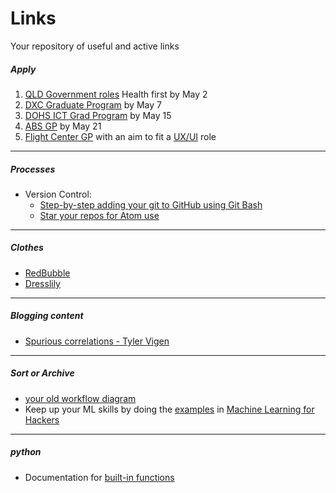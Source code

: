 # Links

Your repository of useful and active links

##### Apply

1. [QLD Government roles](https://www.qld.gov.au/jobs/finding/graduates/opportunities/recent-graduates) Health first by May 2
1. [DXC Graduate Program](https://cmgrecruit.nga.net.au/cp/index.cfm?event=jobs.home&CurATC=DXC&CurBID=2184CB7C-DB66-4682-7E7C-9AFECC87ED72&persistVariables=CurATC,CurBID) by May 7
1. [DOHS ICT Grad Program](https://www.humanservices.gov.au/organisations/about-us/careers/stem-scheme?utm_campaign=stem2018&utm_source=gradaust&utm_medium=website&utm_content=jobpost) by May 15
1. [ABS GP](https://gradaustralia.com.au/abs-2019-graduate-development-program) by May 21
1. [Flight Center GP](https://au.gradconnection.com/employers/flight-centre-travel-group/jobs/flight-centre-travel-group-graduate-program-retail-leadership-brisbane-2/) with an aim to fit a  [UX/UI](http://careers.fctgcareers.com/cw/en/job/497976/uxui-designer-brisbane) role  

---

##### Processes

* Version Control:
    * [Step-by-step adding your git to GitHub using Git Bash](https://help.github.com/articles/adding-an-existing-project-to-github-using-the-command-line/)
    * [Star your repos for Atom use](https://help.github.com/articles/why-are-my-contributions-not-showing-up-on-my-profile/)

---

##### Clothes

* [RedBubble](https://www.redbubble.com/people/charlesluchetti/favorites?ref=account-nav-dropdown&asc=u)
* [Dresslily](https://www.dresslily.com/men-b-173.html)

---

##### Blogging content

* [Spurious correlations - Tyler Vigen](http://www.tylervigen.com/spurious-correlations)

---

##### Sort or Archive

* [your old workflow diagram](https://www.draw.io/#G0ByP74Vqw_jXzd192ZFI1dWZKZzg)
* Keep up your ML skills by doing the [examples](https://github.com/johnmyleswhite/ML_for_Hackers) in [Machine Learning for Hackers](http://shop.oreilly.com/product/0636920018483.do)

---

##### python

* Documentation for [built-in functions](https://docs.python.org/2/library/functions.html#type)
